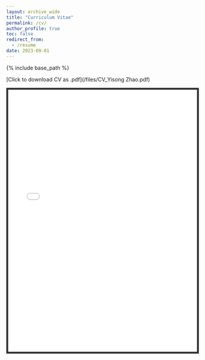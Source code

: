 ```yaml
---
layout: archive_wide
title: "Curriculum Vitae"
permalink: /cv/
author_profile: true
toc: false
redirect_from:
  - /resume
date: 2023-09-01
---
```


{% include base_path %}

[Click to download CV as .pdf](/files/CV_Yisong Zhao.pdf)

<iframe src="/files/CV_Yisong Zhao.pdf" width="100%" height="700" marginwidth="0" marginheight="0" style="border:5px solid #333333"></iframe>

